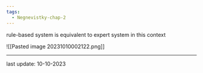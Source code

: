 ```yaml
---
tags:
  - Negnevistky-chap-2
---
```


rule-based system is equivalent to expert system in this context

![[Pasted image 20231010002122.png]]


---
last update: 10-10-2023